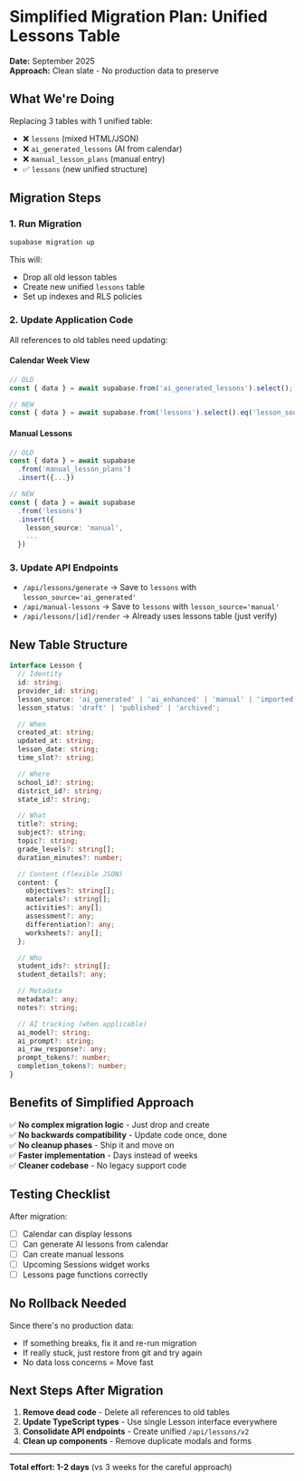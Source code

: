 # Simplified Migration Plan: Unified Lessons Table

**Date:** September 2025  
**Approach:** Clean slate - No production data to preserve

## What We're Doing

Replacing 3 tables with 1 unified table:

- ❌ `lessons` (mixed HTML/JSON)
- ❌ `ai_generated_lessons` (AI from calendar)
- ❌ `manual_lesson_plans` (manual entry)
- ✅ `lessons` (new unified structure)

## Migration Steps

### 1. Run Migration

```bash
supabase migration up
```

This will:

- Drop all old lesson tables
- Create new unified `lessons` table
- Set up indexes and RLS policies

### 2. Update Application Code

All references to old tables need updating:

#### Calendar Week View

```typescript
// OLD
const { data } = await supabase.from('ai_generated_lessons').select();

// NEW
const { data } = await supabase.from('lessons').select().eq('lesson_source', 'ai_generated');
```

#### Manual Lessons

```typescript
// OLD
const { data } = await supabase
  .from('manual_lesson_plans')
  .insert({...})

// NEW
const { data } = await supabase
  .from('lessons')
  .insert({
    lesson_source: 'manual',
    ...
  })
```

### 3. Update API Endpoints

- `/api/lessons/generate` → Save to `lessons` with `lesson_source='ai_generated'`
- `/api/manual-lessons` → Save to `lessons` with `lesson_source='manual'`
- `/api/lessons/[id]/render` → Already uses lessons table (just verify)

## New Table Structure

```typescript
interface Lesson {
  // Identity
  id: string;
  provider_id: string;
  lesson_source: 'ai_generated' | 'ai_enhanced' | 'manual' | 'imported';
  lesson_status: 'draft' | 'published' | 'archived';

  // When
  created_at: string;
  updated_at: string;
  lesson_date: string;
  time_slot?: string;

  // Where
  school_id?: string;
  district_id?: string;
  state_id?: string;

  // What
  title?: string;
  subject?: string;
  topic?: string;
  grade_levels?: string[];
  duration_minutes?: number;

  // Content (flexible JSON)
  content: {
    objectives?: string[];
    materials?: string[];
    activities?: any[];
    assessment?: any;
    differentiation?: any;
    worksheets?: any[];
  };

  // Who
  student_ids?: string[];
  student_details?: any;

  // Metadata
  metadata?: any;
  notes?: string;

  // AI tracking (when applicable)
  ai_model?: string;
  ai_prompt?: string;
  ai_raw_response?: any;
  prompt_tokens?: number;
  completion_tokens?: number;
}
```

## Benefits of Simplified Approach

✅ **No complex migration logic** - Just drop and create  
✅ **No backwards compatibility** - Update code once, done  
✅ **No cleanup phases** - Ship it and move on  
✅ **Faster implementation** - Days instead of weeks  
✅ **Cleaner codebase** - No legacy support code

## Testing Checklist

After migration:

- [ ] Calendar can display lessons
- [ ] Can generate AI lessons from calendar
- [ ] Can create manual lessons
- [ ] Upcoming Sessions widget works
- [ ] Lessons page functions correctly

## No Rollback Needed

Since there's no production data:

- If something breaks, fix it and re-run migration
- If really stuck, just restore from git and try again
- No data loss concerns = Move fast

## Next Steps After Migration

1. **Remove dead code** - Delete all references to old tables
2. **Update TypeScript types** - Use single Lesson interface everywhere
3. **Consolidate API endpoints** - Create unified `/api/lessons/v2`
4. **Clean up components** - Remove duplicate modals and forms

---

**Total effort: 1-2 days** (vs 3 weeks for the careful approach)
